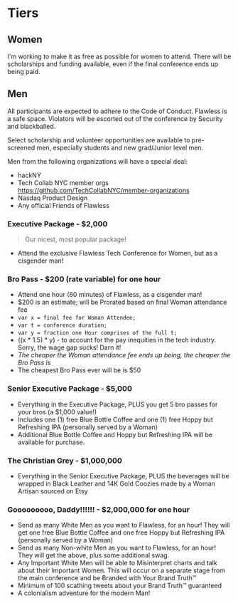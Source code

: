 # Tiers

## Women

I'm working to make it as free as possible for women to attend. There will be scholarships and funding available, even if the final conference ends up being paid.

## Men

All participants are expected to adhere to the Code of Conduct. Flawless is a safe space. Violators will be escorted out of the conference by Security and blackballed.

Select scholarship and volunteer opportunities are available to pre-screened men, especially students and new grad/Junior level men.

Men from the following organizations will have a special deal:

- hackNY
- Tech Collab NYC member orgs https://github.com/TechCollabNYC/member-organizations
- Nasdaq Product Design
- Any official Friends of Flawless

### Executive Package - $2,000

> Our nicest, most popular package!

- Attend the exclusive Flawless Tech Conference for Women, but as a cisgender man!

### Bro Pass - $200 (rate variable) for one hour

- Attend one hour (60 minutes) of Flawless, as a cisgender man!
- $200 is an estimate; will be Prorated based on final Woman attendance fee
- `var x = final fee for Woman Attendee;`
- `var t = conference duration;`
- `var y = fraction one Hour comprises of the full t;`
- ((x * 1.5) * y) - to account for the pay inequities in the tech industry. Sorry, the wage gap sucks! Darn it!
- *The cheaper the Woman attendance fee ends up being, the cheaper the Bro Pass is*
- The cheapest Bro Pass ever will be is $50

### Senior Executive Package - $5,000

- Everything in the Executive Package, PLUS you get 5 bro passes for your bros (a $1,000 value!)
- Includes one (1) free Blue Bottle Coffee and one (1) free Hoppy but Refreshing IPA (personally served by a Woman)
- Additional Blue Bottle Coffee and Hoppy but Refreshing IPA will be available for purchase.

### The Christian Grey - $1,000,000

- Everything in the Senior Executive Package, PLUS the beverages will be wrapped in Black Leather and 14K Gold Coozies made by a Woman Artisan sourced on Etsy

### Gooooooooo, Daddy!!!!!! - $2,000,000 for one hour

- Send as many White Men as you want to Flawless, for an hour! They will get one free Blue Bottle Coffee and one free Hoppy but Refreshing IPA (personally served by a Woman)
- Send as many Non-white Men as you want to Flawless, for an hour! They will get the above, plus some additional swag.
- Any Important White Men will be able to Misinterpret charts and talk about their Important Women. This will occur on a separate stage from the main conference and be Branded with Your Brand Truth™
- Minimum of 100 scathing tweets about your Brand Truth™ guaranteed
- A colonialism adventure for the modern Man!
